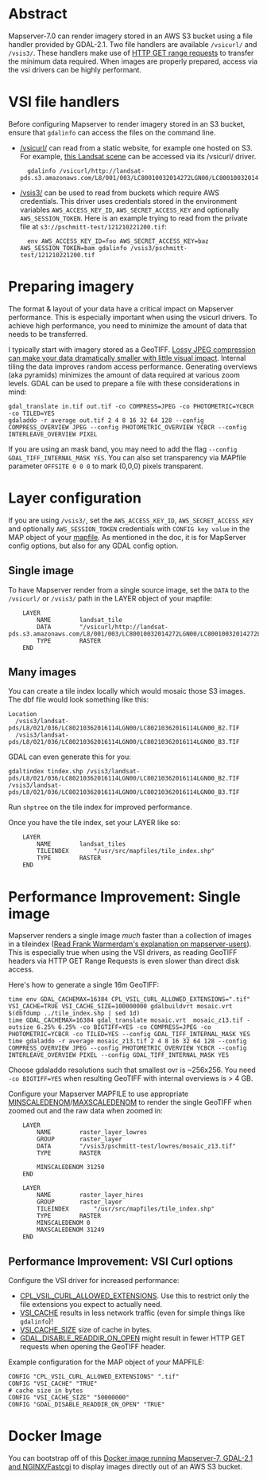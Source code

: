 Abstract
========

Mapserver-7.0 can render imagery stored in an AWS S3 bucket using a file handler provided by GDAL-2.1. Two file handlers are available `/vsicurl/` and `/vsis3/`. These handlers make use of [HTTP GET range requests](https://tools.ietf.org/html/rfc7233) to transfer the minimum data required.  When images are properly prepared, access via the vsi drivers can be highly performant.

VSI file handlers
=================
Before configuring Mapserver to render imagery stored in an S3 bucket, ensure that `gdalinfo` can access the files on the command line.

- [/vsicurl/](http://gdal.org/cpl__vsi_8h.html#a4f791960f2d86713d16e99e9c0c36258) can read from a static website, for example one hosted on S3.  For example, [this Landsat scene](http://landsat-pds.s3.amazonaws.com/L8/001/003/LC80010032014272LGN00/index.html) can be accessed via its /vsicurl/ driver.

        gdalinfo /vsicurl/http://landsat-pds.s3.amazonaws.com/L8/001/003/LC80010032014272LGN00/LC80010032014272LGN00_B1.TIF

- [/vsis3/](http://www.gdal.org/cpl__vsi_8h.html#a5b4754999acd06444bfda172ff2aaa16) can be used to read from buckets which require AWS credentials.  This driver uses credentials stored in the environment variables `AWS_ACCESS_KEY_ID`, `AWS_SECRET_ACCESS_KEY` and optionally `AWS_SESSION_TOKEN`.  Here is an example trying to read from the private file at `s3://pschmitt-test/121210221200.tif`:

        env AWS_ACCESS_KEY_ID=foo AWS_SECRET_ACCESS_KEY=baz AWS_SESSION_TOKEN=bam gdalinfo /vsis3/pschmitt-test/121210221200.tif

Preparing imagery
=================

The format & layout of your data have a critical impact on Mapserver performance.  This is especially important when using the vsicurl drivers. To achieve high performance, you need to minimize the amount of data that needs to be transferred.

I typically start with imagery stored as a GeoTIFF. [Lossy JPEG compression can make your data dramatically smaller with little visual impact](http://blog.cleverelephant.ca/2015/02/geotiff-compression-for-dummies.html). Internal tiling the data improves random access performance. Generating overviews (aka pyramids) minimizes the amount of data required at various zoom levels.  GDAL can be used to prepare a file with these considerations in mind:

    gdal_translate in.tif out.tif -co COMPRESS=JPEG -co PHOTOMETRIC=YCBCR -co TILED=YES
	gdaladdo -r average out.tif 2 4 8 16 32 64 128 --config COMPRESS_OVERVIEW JPEG --config PHOTOMETRIC_OVERVIEW YCBCR --config INTERLEAVE_OVERVIEW PIXEL

If you are using an mask band, you may need to add the flag `--config GDAL_TIFF_INTERNAL_MASK YES`. You can also set transparency via MAPfile parameter `OFFSITE 0 0 0` to mark (0,0,0) pixels transparent.

Layer configuration
===================

If you are using `/vsis3/`, set the `AWS_ACCESS_KEY_ID`, `AWS_SECRET_ACCESS_KEY` and optionally `AWS_SESSION_TOKEN` credentials with `CONFIG key value` in the MAP object of your [mapfile](http://mapserver.org/mapfile/map.html).  As mentioned in the doc, it is for MapServer config options, but also for any GDAL config option.

Single image
------------

To have Mapserver render from a single source image, set the `DATA` to the `/vsicurl/` or `/vsis3/` path in the LAYER object of your mapfile:

    	LAYER
    		NAME		landsat_tile
    		DATA		"/vsicurl/http://landsat-pds.s3.amazonaws.com/L8/001/003/LC80010032014272LGN00/LC80010032014272LGN00_B1.TIF"
    		TYPE		RASTER
    	END

Many images
-----------

You can create a tile index locally which would mosaic those S3 images. The dbf file would look something like this: 

    Location 
      /vsis3/landsat-pds/L8/021/036/LC80210362016114LGN00/LC80210362016114LGN00_B2.TIF 
      /vsis3/landsat-pds/L8/021/036/LC80210362016114LGN00/LC80210362016114LGN00_B3.TIF 

GDAL can even generate this for you:

    gdaltindex tindex.shp /vsis3/landsat-pds/L8/021/036/LC80210362016114LGN00/LC80210362016114LGN00_B2.TIF /vsis3/landsat-pds/L8/021/036/LC80210362016114LGN00/LC80210362016114LGN00_B3.TIF

Run `shptree` on the tile index for improved performance.

Once you have the tile index, set your LAYER like so:

    	LAYER
    		NAME		landsat_tiles
    		TILEINDEX       "/usr/src/mapfiles/tile_index.shp"
    		TYPE		RASTER
    	END

Performance Improvement: Single image
======================================

Mapserver renders a single image _much_ faster than a collection of images in a tileindex ([Read Frank Warmerdam's explanation on mapserver-users](http://osgeo-org.1560.x6.nabble.com/UMN-MAPSERVER-USERS-GeoTIFF-overviews-TILEINDEX-Large-dataset-performance-tt4301064.html#a4301084)).  This is especially true when using the VSI drivers, as reading GeoTIFF headers via HTTP GET Range Requests is even slower than direct disk access.

Here's how to generate a single 16m GeoTIFF:

    time env GDAL_CACHEMAX=16384 CPL_VSIL_CURL_ALLOWED_EXTENSIONS=".tif" VSI_CACHE=TRUE VSI_CACHE_SIZE=100000000 gdalbuildvrt mosaic.vrt $(dbfdump ../tile_index.shp | sed 1d)
    time GDAL_CACHEMAX=16384 gdal_translate mosaic.vrt  mosaic_z13.tif -outsize 6.25% 6.25% -co BIGTIFF=YES -co COMPRESS=JPEG -co PHOTOMETRIC=YCBCR -co TILED=YES --config GDAL_TIFF_INTERNAL_MASK YES
    time gdaladdo -r average mosaic_z13.tif 2 4 8 16 32 64 128 --config COMPRESS_OVERVIEW JPEG --config PHOTOMETRIC_OVERVIEW YCBCR --config INTERLEAVE_OVERVIEW PIXEL --config GDAL_TIFF_INTERNAL_MASK YES

Choose gdaladdo resolutions such that smallest ovr is ~256x256. You need `-co BIGTIFF=YES` when resulting GeoTIFF with internal overviews is > 4 GB.

Configure your Mapserver MAPFILE to use appropriate [MINSCALEDENOM](http://mapserver.org/mapfile/class.html#index-10)/[MAXSCALEDENOM](http://mapserver.org/mapfile/class.html#index-8) to render the single GeoTIFF when zoomed out and the raw data when zoomed in:

    	LAYER
    		NAME		raster_layer_lowres
    		GROUP		raster_layer
    		DATA		"/vsis3/pschmitt-test/lowres/mosaic_z13.tif"
    		TYPE		RASTER
    
    		MINSCALEDENOM 31250
    	END
    
    	LAYER
    		NAME		raster_layer_hires
    		GROUP		raster_layer
    		TILEINDEX       "/usr/src/mapfiles/tile_index.shp"
    		TYPE		RASTER
    		MINSCALEDENOM 0
    		MAXSCALEDENOM 31249
    	END


Performance Improvement: VSI Curl options
-----------------------------------------

Configure the VSI driver for increased performance:
- [CPL_VSIL_CURL_ALLOWED_EXTENSIONS](https://trac.osgeo.org/gdal/wiki/ConfigOptions#CPL_VSIL_CURL_ALLOWED_EXTENSIONS).  Use this to restrict only the file extensions you expect to actually need.
- [VSI_CACHE](https://trac.osgeo.org/gdal/wiki/ConfigOptions#VSI_CACHE) results in less network traffic (even for simple things like `gdalinfo`)!
- [VSI_CACHE_SIZE](https://trac.osgeo.org/gdal/wiki/ConfigOptions#VSI_CACHE) size of cache in bytes.
- [GDAL_DISABLE_READDIR_ON_OPEN](https://trac.osgeo.org/gdal/wiki/ConfigOptions#GDAL_DISABLE_READDIR_ON_OPEN) might result in fewer HTTP GET requests when opening the GeoTIFF header.

Example configuration for the MAP object of your MAPFILE:

	CONFIG "CPL_VSIL_CURL_ALLOWED_EXTENSIONS" ".tif"
	CONFIG "VSI_CACHE" "TRUE"
	# cache size in bytes
	CONFIG "VSI_CACHE_SIZE" "50000000"
	CONFIG "GDAL_DISABLE_READDIR_ON_OPEN" "TRUE"

Docker Image
============
You can bootstrap off of this [Docker image running Mapserver-7, GDAL-2.1 and NGINX/Fastcgi](https://github.com/pedros007/mapserver-docker) to display images directly out of an AWS S3 bucket.